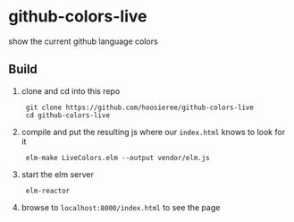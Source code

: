 # github-colors-live
show the current github language colors

Build
-----

1. clone and cd into this repo

        git clone https://github.com/hoosieree/github-colors-live
        cd github-colors-live

2. compile and put the resulting js where our `index.html` knows to look for it

        elm-make LiveColors.elm --output vendor/elm.js

3. start the elm server

        elm-reactor

4. browse to `localhost:8000/index.html` to see the page
